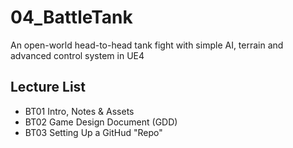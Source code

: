 # 04_BattleTank
An open-world head-to-head tank fight with simple AI, terrain and advanced control system in UE4

## Lecture List
* BT01 Intro, Notes & Assets
* BT02 Game Design Document (GDD)
* BT03 Setting Up a GitHud "Repo"